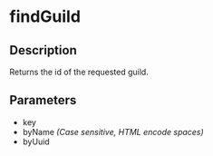 # findGuild

## Description
Returns the id of the requested guild.

## Parameters
- key
- byName _(Case sensitive, HTML encode spaces)_ 
- byUuid
